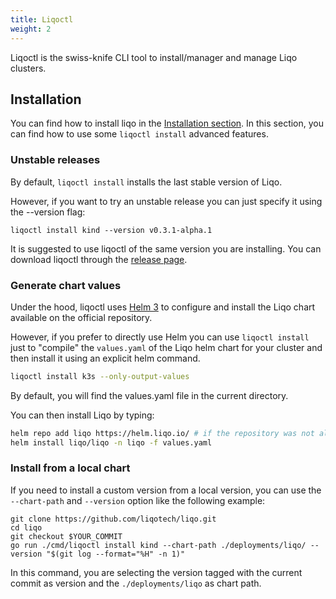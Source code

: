```yaml
---
title: Liqoctl
weight: 2
---
```


<!-- FULVIO Non mi e' chiaro il valore di questa pagina: liqoctl e' descritto in un'altra sezione (la Liqoctl commands), peraltro dove c'e' esplicitamente il comando 'liqoctl install', anche se riporta molte meno cose rispetto a qui.-->
<!-- FULVIO L'alternativa e' chiamare questa pagina 'Advanced installation options' e integrarla quindi nella sezione 'Installation' https://doc.liqo.io/installation/  -->

Liqoctl is the swiss-knife CLI tool to install/manager and manage Liqo clusters.

## Installation

You can find how to install liqo in the [Installation section](/installation/).
In this section, you can find how to use some `liqoctl install` advanced features.

### Unstable releases

By default, `liqoctl install` installs the last stable version of Liqo.

However, if you want to try an unstable release you can just specify it using the --version flag:

```
liqoctl install kind --version v0.3.1-alpha.1
```

It is suggested to use liqoctl of the same version you are installing. You can download liqoctl through the [release page](https://github.com/liqotech/liqo/releases).

### Generate chart values

Under the hood, liqoctl uses [Helm 3](https://helm.sh/) to configure and install the Liqo chart available on the official repository.

However, if you prefer to directly use Helm you can use  `liqoctl install` just to "compile" the `values.yaml` of the Liqo helm chart for your cluster and then install it using an explicit helm command.

```bash
liqoctl install k3s --only-output-values
```

By default, you will find the values.yaml file in the current directory.

You can then install Liqo by typing:

```bash
helm repo add liqo https://helm.liqo.io/ # if the repository was not already present
helm install liqo/liqo -n liqo -f values.yaml
```

### Install from a local chart

If you need to install a custom version from a local version, you can use the `--chart-path` and `--version` option like the following example:

```
git clone https://github.com/liqotech/liqo.git
cd liqo
git checkout $YOUR_COMMIT
go run ./cmd/liqoctl install kind --chart-path ./deployments/liqo/ --version "$(git log --format="%H" -n 1)"
```

In this command, you are selecting the version tagged with the current commit as version and the `./deployments/liqo` as chart path.
